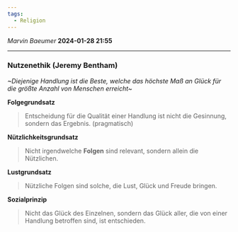 ```yaml
---
tags:
  - Religion
---
```

*Marvin Baeumer* **2024-01-28 21:55**

---
### Nutzenethik (Jeremy Bentham)
*~Diejenige Handlung ist die Beste, welche das höchste Maß an Glück für die größte Anzahl von Menschen erreicht~*

**Folgegrundsatz**
> Entscheidung für die Qualität einer Handlung ist nicht die Gesinnung, sondern das Ergebnis. (pragmatisch)

**Nützlichkeitsgrundsatz**
> Nicht irgendwelche **Folgen** sind relevant, sondern allein die Nützlichen. 

**Lustgrundsatz**
> Nützliche Folgen sind solche, die Lust, Glück und Freude bringen. 

**Sozialprinzip**
> Nicht das Glück des Einzelnen, sondern das Glück aller, die von einer Handlung betroffen sind, ist entschieden. 